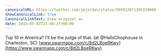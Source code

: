```yaml
---
canonicalURL: https://twitter.com/jmjordan/status/595012071395319808
ShowCanonicalLink: true
CanonicalLinkText: View original on
date: 2015-05-03T23:48:27+00:00
---
```

Top 10 in America? I'll be the judge of that. (at @HallsChophouse in Charleston, SC) [www.swarmapp.com/c/8d2LBoeRKwy](https://www.swarmapp.com/c/8d2LBoeRKwy)